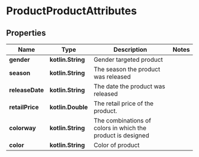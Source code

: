 
# ProductProductAttributes

## Properties
| Name | Type | Description | Notes |
| ------------ | ------------- | ------------- | ------------- |
| **gender** | **kotlin.String** | Gender targeted product |  |
| **season** | **kotlin.String** | The season the product was released |  |
| **releaseDate** | **kotlin.String** | The date the product was released |  |
| **retailPrice** | **kotlin.Double** | The retail price of the product. |  |
| **colorway** | **kotlin.String** | The combinations of colors in which the product is designed |  |
| **color** | **kotlin.String** | Color of product |  |



